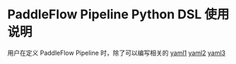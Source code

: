 # PaddleFlow Pipeline Python DSL 使用说明
用户在定义 PaddleFlow Pipeline 时，除了可以编写相关的 [yaml1](./pipeline/yaml_definition) [yaml2](/docs/zh_cn/reference/pipeline/yaml_definition) [yaml3](/docs/zh_cn/reference/pipeline/overview.md)
